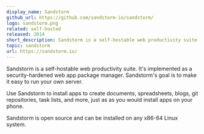 ```yaml
---
display_name: Sandstorm
github_url: https://github.com/sandstorm-io/sandstorm/
logo: sandstorm.png
related: self-hosted
released: 2014
short_description: Sandstorm is a self-hostable web productivity suite. It's implemented as a security-hardened web app package manager.
topic: sandstorm
url: https://sandstorm.io/
---
```

Sandstorm is a self-hostable web productivity suite. It's implemented as a security-hardened web app package manager. Sandstorm's goal is to make it easy to run your own server.

Use Sandstorm to install apps to create documents, spreadsheets,
blogs, git repositories, task lists, and more, just as as you would
install apps on your phone.

Sandstorm is open source and can be installed on any x86-64 Linux system.
